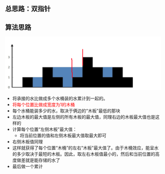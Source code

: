 ## 总思路：双指针
## 算法思路
![alt text](image.png)
  
- 将承接的水比做成多个水桶装的水累计到一起的。
- <span style="color:red">将每个位置比做成宽度为1的木桶</span>
- 每个水桶能装多少的水，取决于俩边的“木板”最低的那块
- 左边木板的最大值是左侧的所有木板的最大值，同理右边的木板最大值也是这样的
- 计算每个位置“左侧木板”最大值：
  - 将当前位置的值和左侧木板最大值取最大即可
- 右侧木板值同理
- 这样就获得了每个位置“木桶”的左右“木板”最大值了。由于木桶效应，能呈水的多少取决于最短的木板。因此，取左右木板值最小的，然后和当前位置的高度做差就是能存储的水了
- 最后做一个累计
